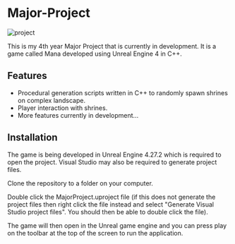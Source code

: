 # Major-Project
![project](https://user-images.githubusercontent.com/93496368/156871820-e4646de9-f7f5-49fe-a51a-06b2a0b70c66.png)

This is my 4th year Major Project that is currently in development. It is a game called Mana developed using Unreal Engine 4 in C++.

## Features
* Procedural generation scripts written in C++ to randomly spawn shrines on complex landscape.
* Player interaction with shrines.
* More features currently in development...

## Installation
The game is being developed in Unreal Engine 4.27.2 which is required to open the project. Visual Studio may also be required to generate project files.

Clone the repository to a folder on your computer.

Double click the MajorProject.uproject file (if this does not generate the project files then right click the file instead and select "Generate Visual Studio project files". You should then be able to double click the file).

The game will then open in the Unreal game engine and you can press play on the toolbar at the top of the screen to run the application.
